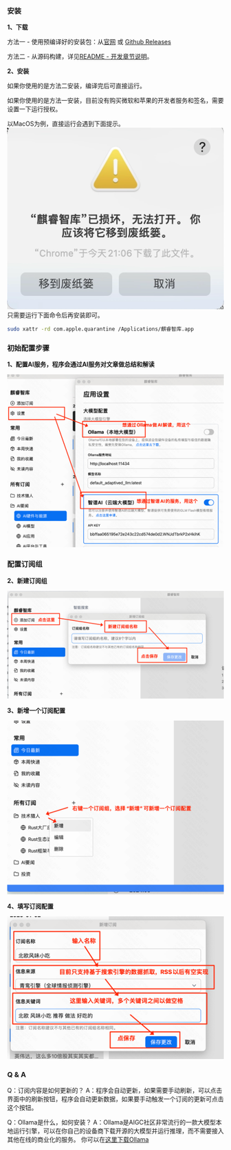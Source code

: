 ### 安装
**1、下载**

方法一 - 使用预编译好的安装包：从[官网](https://aiqino.netlify.app) 或 [Github Releases](https://github.com/sopaco/saga-reader/releases)

方法二 - 从源码构建，详见[README - 开发章节说明](https://github.com/sopaco/saga-reader?tab=readme-ov-file#development)。

**2、安装**

如果你使用的是方法二安装，编译完后可直接运行。

如果你使用的是方法一安装，目前没有购买微软和苹果的开发者服务和签名，需要设置一下运行授权。

以MacOS为例，直接运行会遇到下面提示。
![](assets/how-to-use-install-uncertificate-zh.webp)
只需要运行下面命令后再安装即可。
``` sh
sudo xattr -rd com.apple.quarantine /Applications/麒睿智库.app
```


### 初始配置步骤

**1、配置AI服务，程序会通过AI服务对文章做总结和解读**

![](assets/how-to-use-settings-zh.png)

### 配置订阅组

**2、新建订阅组**

![](assets/how-to-use-add-feeds-package-zh.png)

**3、新增一个订阅配置**

![](assets/how-to-use-add-feed-zh.png)

**4、填写订阅配置**

![](assets/how-to-use-edit-feed-zh.png)

### Q & A
Q：订阅内容是如何更新的？
A：程序会自动更新，如果需要手动刷新，可以点击界面中的刷新按钮，程序会自动更新数据，如果要手动触发一个订阅的更新可点击这个按钮。

Q：Ollama是什么，如何安装？
A：Ollama是AIGC社区非常流行的一款大模型本地运行引擎，可以在你自己的设备商下载开源的大模型并运行推理，而不需要接入其他在线的商业化的服务。 你可以在[这里下载Ollama](https://ollama.com/download)